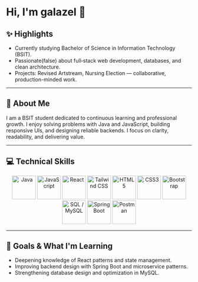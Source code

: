# Hi, I'm galazel 👋

## ✨ Highlights

- Currently studying Bachelor of Science in Information Technology (BSIT).  
- Passionate(false) about full‑stack web development, databases, and clean architecture.  
- Projects: Revised Artstream, Nursing Election — collaborative, production-minded work.

---
## 🌱 About Me

I am a BSIT student dedicated to continuous learning and professional growth. I enjoy solving problems with Java and JavaScript, building responsive UIs, and designing reliable backends. I focus on clarity, readability, and delivering value.

---

## 💻 Technical Skills

<p align="center">
  <!-- Black background badges for bold contrast -->
  <img src="https://img.shields.io/badge/-Java-000000?style=for-the-badge&logo=java&logoColor=white" height="64" alt="Java" title="Java">
  <img src="https://img.shields.io/badge/-JavaScript-000000?style=for-the-badge&logo=javascript&logoColor=F7DF1E" height="64" alt="JavaScript" title="JavaScript">
  <img src="https://img.shields.io/badge/-React-000000?style=for-the-badge&logo=react&logoColor=61DAFB" height="64" alt="React" title="React">
  <img src="https://img.shields.io/badge/-TailwindCSS-000000?style=for-the-badge&logo=tailwind-css&logoColor=38B2AC" height="64" alt="Tailwind CSS" title="Tailwind CSS">
  <img src="https://img.shields.io/badge/-HTML5-000000?style=for-the-badge&logo=html5&logoColor=E34F26" height="64" alt="HTML5" title="HTML5">
  <img src="https://img.shields.io/badge/-CSS3-000000?style=for-the-badge&logo=css3&logoColor=1572B6" height="64" alt="CSS3" title="CSS3">
  <img src="https://img.shields.io/badge/-Bootstrap-000000?style=for-the-badge&logo=bootstrap&logoColor=563D7C" height="64" alt="Bootstrap" title="Bootstrap">
  <img src="https://img.shields.io/badge/-SQL-000000?style=for-the-badge&logo=mysql&logoColor=white" height="64" alt="SQL / MySQL" title="MySQL">
  <img src="https://img.shields.io/badge/-SpringBoot-000000?style=for-the-badge&logo=spring-boot&logoColor=6DB33F" height="64" alt="Spring Boot" title="Spring Boot">
  <img src="https://img.shields.io/badge/-Postman-000000?style=for-the-badge&logo=postman&logoColor=FF6C37" height="64" alt="Postman" title="Postman">
</p>

---
## 🎯 Goals & What I'm Learning

- Deepening knowledge of React patterns and state management.  
- Improving backend design with Spring Boot and microservice patterns.  
- Strengthening database design and optimization in MySQL.
